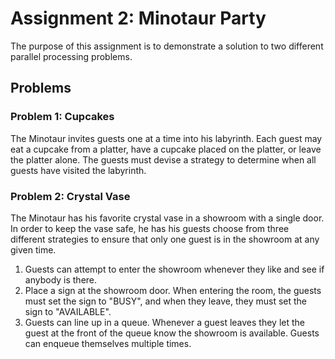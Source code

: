 # Assignment 2: Minotaur Party

The purpose of this assignment is to demonstrate a solution to two different parallel processing problems.

## Problems

### Problem 1: Cupcakes

The Minotaur invites guests one at a time into his labyrinth. Each guest may eat a cupcake from a platter, have a cupcake placed on the platter, 
or leave the platter alone. The guests must devise a strategy to determine when all guests have visited the labyrinth.

### Problem 2: Crystal Vase

The Minotaur has his favorite crystal vase in a showroom with a single door. In order to keep the vase safe, 
he has his guests choose from three different strategies to ensure that only one guest is in the showroom at any given time. 

1. Guests can attempt to enter the showroom whenever they like and see if anybody is there.
1. Place a sign at the showroom door. When entering the room, the guests must set the sign to "BUSY", and when they leave, 
they must set the sign to "AVAILABLE".
1. Guests can line up in a queue. Whenever a guest leaves they let the guest at the front of the queue know the showroom is available. 
Guests can enqueue themselves multiple times.
